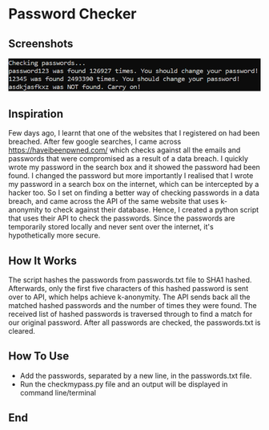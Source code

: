 # Password Checker

## Screenshots
![](Screenshot/Screenshot.PNG)
## Inspiration
Few days ago, I learnt that one of the websites that I registered on had been breached. After few google searches, I came across https://haveibeenpwned.com/ which checks against all the emails and passwords that were compromised as a result of a data breach. I quickly wrote my password in the search box and it showed the password had been found. I changed the password but more importantly I realised that I wrote my password in a search box on the internet, which can be intercepted by a hacker too. So I set on finding a better way of checking passwords in a data breach, and came across the API of the same website that uses k-anonymity to check against their database. Hence, I created a python script that uses their API to check the passwords. Since the passwords are temporarily stored locally and never sent over the internet, it's hypothetically more secure.
## How It Works
The script hashes the passwords from passwords.txt file to SHA1 hashed. Afterwards, only the first five characters of this hashed password is sent over to API, which helps achieve k-anonymity. The API sends back all the matched hashed passwords and the number of times they were found. The received list of hashed passwords is traversed through to find a match for our original password. After all passwords are checked, the passwords.txt is cleared.
## How To Use
- Add the passwords, separated by a new line, in the passwords.txt file.
- Run the checkmypass.py file and an output will be displayed in command line/terminal

## End 
